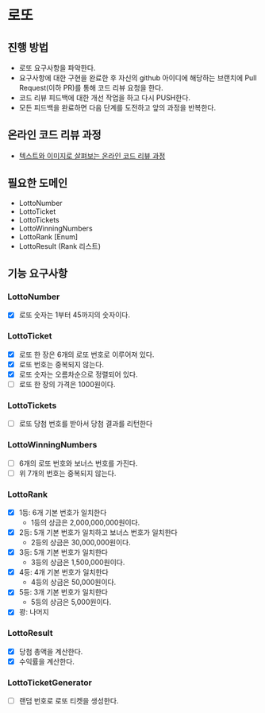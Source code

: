 # 로또

## 진행 방법

* 로또 요구사항을 파악한다.
* 요구사항에 대한 구현을 완료한 후 자신의 github 아이디에 해당하는 브랜치에 Pull Request(이하 PR)를 통해 코드 리뷰 요청을 한다.
* 코드 리뷰 피드백에 대한 개선 작업을 하고 다시 PUSH한다.
* 모든 피드백을 완료하면 다음 단계를 도전하고 앞의 과정을 반복한다.

## 온라인 코드 리뷰 과정

* [텍스트와 이미지로 살펴보는 온라인 코드 리뷰 과정](https://github.com/next-step/nextstep-docs/tree/master/codereview)

## 필요한 도메인

- LottoNumber
- LottoTicket
- LottoTickets
- LottoWinningNumbers
- LottoRank [Enum]
- LottoResult (Rank 리스트)

## 기능 요구사항

### LottoNumber

- [x] 로또 숫자는 1부터 45까지의 숫자이다.

### LottoTicket

- [X] 로또 한 장은 6개의 로또 번호로 이루어져 있다.
- [X] 로또 번호는 중복되지 않는다.
- [X] 로또 숫자는 오름차순으로 정렬되어 있다.
- [ ] 로또 한 장의 가격은 1000원이다.

### LottoTickets

- [ ] 로또 당첨 번호를 받아서 당첨 결과를 리턴한다

### LottoWinningNumbers

- [ ] 6개의 로또 번호와 보너스 번호를 가진다.
- [ ] 위 7개의 번호는 중복되지 않는다.

### LottoRank

- [X] 1등: 6개 기본 번호가 일치한다
    - 1등의 상금은 2,000,000,000원이다.
- [X] 2등: 5개 기본 번호가 일치하고 보너스 번호가 일치한다
    - 2등의 상금은 30,000,000원이다.
- [X] 3등: 5개 기본 번호가 일치한다
    - 3등의 상금은 1,500,000원이다.
- [X] 4등: 4개 기본 번호가 일치한다
    - 4등의 상금은 50,000원이다.
- [X] 5등: 3개 기본 번호가 일치한다
    - 5등의 상금은 5,000원이다.
- [X] 꽝: 나머지

### LottoResult

- [X] 당첨 총액을 계산한다.
- [X] 수익률을 계산한다.

### LottoTicketGenerator

- [ ] 랜덤 번호로 로또 티켓을 생성한다.

